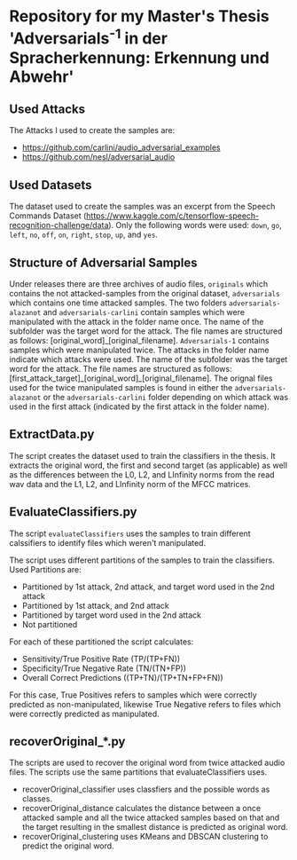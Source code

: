 # Repository for my Master's Thesis 'Adversarials<sup>-1</sup> in der Spracherkennung: Erkennung und Abwehr'

## Used Attacks

The Attacks I used to create the samples are:

* https://github.com/carlini/audio_adversarial_examples
* https://github.com/nesl/adversarial_audio

## Used Datasets

The dataset used to create the samples was an excerpt from the Speech Commands Dataset (https://www.kaggle.com/c/tensorflow-speech-recognition-challenge/data).
Only the following words were used: `down`, `go`, `left`, `no`, `off`, `on`, `right`, `stop`, `up`, and `yes`. 

## Structure of Adversarial Samples
Under releases there are three archives of audio files, `originals` which contains the not attacked-samples from the original dataset, `adversarials` which contains one time attacked samples. The two folders `adversarials-alazanot` and `adversarials-carlini` contain samples which were manipulated with the attack in the folder name once. The name of the subfolder was the target word for the attack. The file names are structured as follows: [original_word]_[original_filename].
`Adversarials-1` contains samples which were manipulated twice. The attacks in the folder name indicate which attacks were used. The name of the subfolder was the target word for the attack. The file names are structured as follows: [first_attack_target]\_[original_word]\_[original_filename]. The orignal files used for the twice manipulated samples is found in either the `adversarials-alazanot` or the `adversarials-carlini` folder depending on which attack was used in the first attack (indicated by the first attack in the folder name).

## ExtractData.py
The script creates the dataset used to train the classifiers in the thesis. It extracts the original word, the first and second target (as applicable) as well as the differences between the L0, L2, and LInfinity norms from the read wav data and the L1, L2, and LInfinity norm of the MFCC matrices.

## EvaluateClassifiers.py

The script `evaluateClassifiers` uses the samples to train different calssifiers to identify files which weren't manipulated.

The script uses different partitions of the samples to train the classifiers. Used Partitions are:

* Partitioned by 1st attack, 2nd attack, and target word used in the 2nd attack
* Partitioned by 1st attack, and 2nd attack
* Partitioned by target word used in the 2nd attack
* Not partitioned

For each of these partitioned the script calculates:

* Sensitivity/True Positive Rate (TP/(TP+FN))
* Specificity/True Negative Rate (TN/(TN+FP))
* Overall Correct Predictions ((TP+TN)/(TP+TN+FP+FN))

For this case, True Positives refers to samples which were correctly predicted as non-manipulated, likewise True Negative refers to files which were correctly predicted as manipulated.

## recoverOriginal_*.py

The scripts are used to recover the original word from twice attacked audio files. The scripts use the same partitions that evaluateClassifiers uses.

* recoverOriginal_classifier uses classfiers and the possible words as classes.
* recoverOriginal_distance calculates the distance between a once attacked sample and all the twice attacked samples based on that and the target resulting in the smallest distance is predicted as original word.
* recoverOriginal_clustering uses KMeans and DBSCAN clustering to predict the original word.
